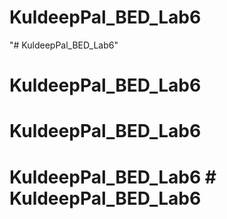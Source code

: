 # KuldeepPal_BED_Lab6
"# KuldeepPal_BED_Lab6" 
# KuldeepPal_BED_Lab6
# KuldeepPal_BED_Lab6
# KuldeepPal_BED_Lab6 # KuldeepPal_BED_Lab6
